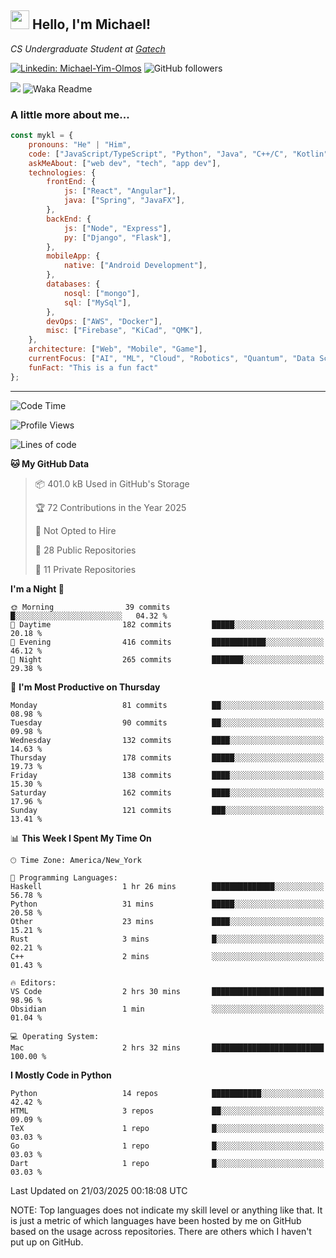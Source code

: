 <h2><img src="https://emojis.slackmojis.com/emojis/images/1531849430/4246/blob-sunglasses.gif?1531849430" width="30"/> Hello, I'm Michael!</h2>
<p><em>CS Undergraduate Student at <a href="https://www.gatech.edu/">Gatech</em></p>

[![Linkedin: Michael-Yim-Olmos](https://img.shields.io/badge/-mykl-blue?style=flat-square&logo=Linkedin&logoColor=white&link=https://www.linkedin.com/in/michael-yim-olmos/)](https://www.linkedin.com/in/michael-yim-olmos/)
![GitHub followers](https://img.shields.io/github/followers/MyKl-Y?label=Follow&style=social)
<!--[![website](https://img.shields.io/badge/Website-46a2f1.svg?&style=flat-square&logo=Google-Chrome&logoColor=white&link=https://anmolsingh.me/)](https://anmolsingh.me/)-->
![](https://visitor-badge.glitch.me/badge?page_id=anmol098.anmol098)
![Waka Readme](https://github.com/anmol098/anmol098/workflows/Waka%20Readme/badge.svg)

<!--👇 Hit in your console or terminal to connect with me.

```bash
npx anmol
```
**👆 This command line tool can be found at [npx anmol](https://github.com/anmol098/npx_card)**-->

### A little more about me...  

```javascript
const mykl = {
    pronouns: "He" | "Him",
    code: ["JavaScript/TypeScript", "Python", "Java", "C++/C", "Kotlin"],
    askMeAbout: ["web dev", "tech", "app dev"],
    technologies: {
        frontEnd: {
            js: ["React", "Angular"],
            java: ["Spring", "JavaFX"],
        },
        backEnd: {
            js: ["Node", "Express"],
            py: ["Django", "Flask"],
        },
        mobileApp: {
            native: ["Android Development"],
        },
        databases: {
            nosql: ["mongo"],
            sql: ["MySql"],
        },
        devOps: ["AWS", "Docker"],
        misc: ["Firebase", "KiCad", "QMK"],
    },
    architecture: ["Web", "Mobile", "Game"],
    currentFocus: ["AI", "ML", "Cloud", "Robotics", "Quantum", "Data Science"],
    funFact: "This is a fun fact"
};
```

---
<!--START_SECTION:waka-->
![Code Time](http://img.shields.io/badge/Code%20Time-422%20hrs%2032%20mins-blue)

![Profile Views](http://img.shields.io/badge/Profile%20Views-0-blue)

![Lines of code](https://img.shields.io/badge/From%20Hello%20World%20I%27ve%20Written-4.8%20million%20lines%20of%20code-blue)

**🐱 My GitHub Data** 

> 📦 401.0 kB Used in GitHub's Storage 
 > 
> 🏆 72 Contributions in the Year 2025
 > 
> 🚫 Not Opted to Hire
 > 
> 📜 28 Public Repositories 
 > 
> 🔑 11 Private Repositories 
 > 
**I'm a Night 🦉** 

```text
🌞 Morning                39 commits          █░░░░░░░░░░░░░░░░░░░░░░░░   04.32 % 
🌆 Daytime                182 commits         █████░░░░░░░░░░░░░░░░░░░░   20.18 % 
🌃 Evening                416 commits         ████████████░░░░░░░░░░░░░   46.12 % 
🌙 Night                  265 commits         ███████░░░░░░░░░░░░░░░░░░   29.38 % 
```
📅 **I'm Most Productive on Thursday** 

```text
Monday                   81 commits          ██░░░░░░░░░░░░░░░░░░░░░░░   08.98 % 
Tuesday                  90 commits          ██░░░░░░░░░░░░░░░░░░░░░░░   09.98 % 
Wednesday                132 commits         ████░░░░░░░░░░░░░░░░░░░░░   14.63 % 
Thursday                 178 commits         █████░░░░░░░░░░░░░░░░░░░░   19.73 % 
Friday                   138 commits         ████░░░░░░░░░░░░░░░░░░░░░   15.30 % 
Saturday                 162 commits         ████░░░░░░░░░░░░░░░░░░░░░   17.96 % 
Sunday                   121 commits         ███░░░░░░░░░░░░░░░░░░░░░░   13.41 % 
```


📊 **This Week I Spent My Time On** 

```text
🕑︎ Time Zone: America/New_York

💬 Programming Languages: 
Haskell                  1 hr 26 mins        ██████████████░░░░░░░░░░░   56.78 % 
Python                   31 mins             █████░░░░░░░░░░░░░░░░░░░░   20.58 % 
Other                    23 mins             ████░░░░░░░░░░░░░░░░░░░░░   15.21 % 
Rust                     3 mins              █░░░░░░░░░░░░░░░░░░░░░░░░   02.21 % 
C++                      2 mins              ░░░░░░░░░░░░░░░░░░░░░░░░░   01.43 % 

🔥 Editors: 
VS Code                  2 hrs 30 mins       █████████████████████████   98.96 % 
Obsidian                 1 min               ░░░░░░░░░░░░░░░░░░░░░░░░░   01.04 % 

💻 Operating System: 
Mac                      2 hrs 32 mins       █████████████████████████   100.00 % 
```

**I Mostly Code in Python** 

```text
Python                   14 repos            ███████████░░░░░░░░░░░░░░   42.42 % 
HTML                     3 repos             ██░░░░░░░░░░░░░░░░░░░░░░░   09.09 % 
TeX                      1 repo              █░░░░░░░░░░░░░░░░░░░░░░░░   03.03 % 
Go                       1 repo              █░░░░░░░░░░░░░░░░░░░░░░░░   03.03 % 
Dart                     1 repo              █░░░░░░░░░░░░░░░░░░░░░░░░   03.03 % 
```




 Last Updated on 21/03/2025 00:18:08 UTC
<!--END_SECTION:waka-->

NOTE: Top languages does not indicate my skill level or anything like that. It is just a metric of which languages have been hosted by me on GitHub based on the usage across repositories. There are others which I haven't put up on GitHub.
